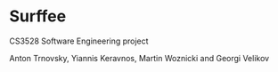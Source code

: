 # Surffee
CS3528 Software Engineering project

Anton Trnovsky, Yiannis Keravnos, Martin Woznicki and Georgi Velikov
